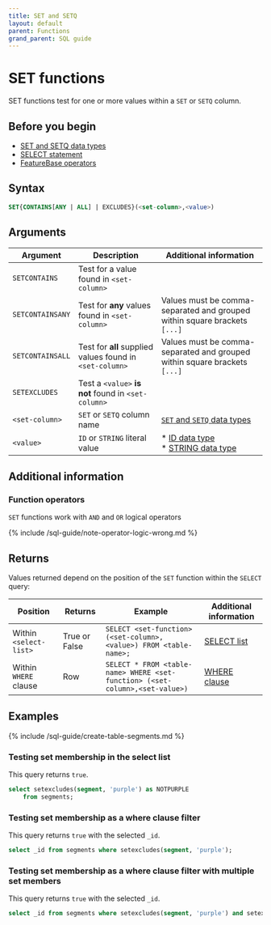 ```yaml
---
title: SET and SETQ
layout: default
parent: Functions
grand_parent: SQL guide
---
```


# SET functions

SET functions test for one or more values within a `SET` or `SETQ` column.

## Before you begin

* [SET and SETQ data types](/docs/sql-guide/data-types/data-type-set-setq)
* [SELECT statement](/docs/sql-guide/statements/statement-select)
* [FeatureBase operators](/docs/sql-guide/operators/operators-home)

## Syntax

```sql
SET{CONTAINS[ANY | ALL] | EXCLUDES}(<set-column>,<value>)
```

## Arguments

| Argument | Description | Additional information |
|---|---|---|
| `SETCONTAINS` | Test for a value found in `<set-column>` |  |
| `SETCONTAINSANY` | Test for **any** values found in `<set-column>` | Values must be comma-separated and grouped within square brackets `[...]` |
| `SETCONTAINSALL` | Test for **all** supplied values found in `<set-column>` | Values must be comma-separated and grouped within square brackets `[...]` |
| `SETEXCLUDES` | Test a `<value>` **is not** found in `<set-column>` |  |
| `<set-column>` | `SET` or `SETQ` column name | [`SET` and `SETQ` data types](/docs/sql-guide/data-types/data-type-set-setq) |
| `<value>` | `ID` or `STRING` literal value | * [ID data type](/docs/sql-guide/data-types/data-type-id)<br/>* [STRING data type](/docs/sql-guide/data-types/data-type-string) |

## Additional information

### Function operators

`SET` functions work with `AND` and `OR` logical operators

{% include /sql-guide/note-operator-logic-wrong.md %}

## Returns

Values returned depend on the position of the `SET` function within the `SELECT` query:

| Position | Returns | Example | Additional information |
|---|---|---|---|
| Within `<select-list>` | True or False | `SELECT <set-function> (<set-column>, <value>) FROM <table-name>;` | [SELECT list](/docs/sql-guide/statements/statement-select/#select-list) |
| Within `WHERE` clause | Row | `SELECT * FROM <table-name> WHERE <set-function> (<set-column>,<set-value>)` | [WHERE clause](/docs/sql-guide/statements/statement-select/#where-clause) |

## Examples

{% include /sql-guide/create-table-segments.md %}

### Testing set membership in the select list

This query returns `true`.

```sql
select setexcludes(segment, 'purple') as NOTPURPLE
    from segments;  
```

### Testing set membership as a where clause filter

This query returns `true` with the selected `_id`.

```sql
select _id from segments where setexcludes(segment, 'purple');
```

### Testing set membership as a where clause filter with multiple set members

This query returns `true` with the selected `_id`.

```sql
select _id from segments where setexcludes(segment, 'purple') and setexcludes(segment, 'yellow');
```
